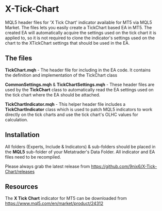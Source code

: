# X-Tick-Chart
MQL5 header files for 'X Tick Chart' indicator available for MT5 via MQL5 Market. The files lets you easily create a TickChart based EA in MT5.
The created EA will automatically acquire the settings used on the tick chart it is applied to, so it is not required to clone the indicator's settings 
used on the chart to the XTickChart settings that should be used in the EA.

## The files
**TickChart.mqh** - The header file for including in the EA code. It contains the definition and implementation of the TickChart class

**CommonSettings.mqh** & **TickChartSettings.mqh** - These header files are used by the **TickChart** class to automatically read the EA settings used on the tick chart where the EA should be attached.

**TickChartIndicator.mqh** - This helper header file includes a **TickChartIndicator** class which is used to patch MQL5 indicators to work directly on the tick charts and use the tick chart's OLHC values for calculation.

## Installation

All folders (Experts, Include & Indicators) & sub-folders should be placed in the **MQL5** sub-folder of your Metatrader's Data Folder.
All indicator and EA files need to be recompiled.

Please always grab the latest release from https://github.com/9nix6/X-Tick-Chart/releases

## Resources
The **X Tick Chart** indicator for MT5 can be downloaded from https://www.mql5.com/en/market/product/24312
